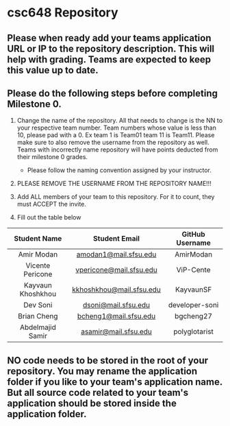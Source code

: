 # csc648 Repository

## Please when ready add your teams application URL or IP to the repository description. This will help with grading. Teams are expected to keep this value up to date.

## Please do the following steps before completing Milestone 0.
1. Change the name of the repository. All that needs to change is the NN to your respective team number. Team numbers whose value is less than 10, please pad with a 0. Ex team 1 is Team01 team 11 is Team11. Please make sure to also remove the username from the repository as well. Teams with incorrectly name repository will have points deducted from their milestone 0 grades.
      - Please follow the naming convention assigned by your instructor.

1. PLEASE REMOVE THE USERNAME FROM THE REPOSITORY NAME!!!

2. Add ALL members of your team to this repository. For it to count, they must ACCEPT the invite.

3. Fill out the table below


| Student Name | Student Email | GitHub Username |
|    :---:     |     :---:     |     :---:       |
| Amir Modan|amodan1@mail.sfsu.edu|AmirModan|
| Vicente Pericone | vpericone@mail.sfsu.edu | ViP-Cente |
| Kayvaun Khoshkhou | kkhoshkhou@mail.sfsu.edu | KayvaunSF |
|Dev Soni|dsoni@mail.sfsu.edu|developer-soni|
|Brian Cheng|bcheng1@mail.sfsu.edu|bgcheng27|
|Abdelmajid Samir|asamir@mail.sfsu.edu|polyglotarist|

## NO code needs to be stored in the root of your repository. You may rename the application folder if you like to your team's application name. But all source code related to your team's application should be stored inside the application folder.
